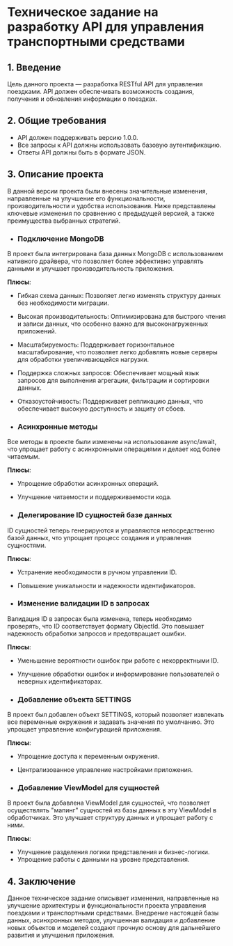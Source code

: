 # Техническое задание на разработку API для управления транспортными средствами

## 1. Введение

Цель данного проекта — разработка RESTful API для управления поездками. API должен обеспечивать возможность создания,
получения и обновления информации о поездках.

## 2. Общие требования

- API должен поддерживать версию 1.0.0.
- Все запросы к API должны использовать базовую аутентификацию.
- Ответы API должны быть в формате JSON.

## 3. Описание проекта

В данной версии проекта были внесены значительные изменения, направленные на улучшение его функциональности,
производительности и удобства использования. Ниже представлены ключевые изменения по сравнению с предыдущей версией, а
также преимущества выбранных стратегий.

- ### Подключение MongoDB

В проект была интегрирована база данных MongoDB с использованием нативного драйвера, что позволяет более
эффективно управлять данными и улучшает производительность приложения.

**Плюсы**:

- Гибкая схема данных: Позволяет легко изменять структуру данных без необходимости миграции.
- Высокая производительность: Оптимизирована для быстрого чтения и записи данных, что особенно важно для
  высоконагруженных приложений.
- Масштабируемость: Поддерживает горизонтальное масштабирование, что позволяет легко добавлять новые серверы для
  обработки увеличивающейся нагрузки.
- Поддержка сложных запросов: Обеспечивает мощный язык запросов для выполнения агрегации, фильтрации и сортировки
  данных.
- Отказоустойчивость: Поддерживает репликацию данных, что обеспечивает высокую доступность и защиту от сбоев.

- ### Асинхронные методы

Все методы в проекте были изменены на использование async/await, что упрощает работу с асинхронными операциями и делает
код более читаемым.

**Плюсы**:

- Упрощение обработки асинхронных операций.
- Улучшение читаемости и поддерживаемости кода.

- ### Делегирование ID сущностей базе данных

ID сущностей теперь генерируются и управляются непосредственно базой данных, что упрощает процесс создания и управления
сущностями.

**Плюсы**:

- Устранение необходимости в ручном управлении ID.
- Повышение уникальности и надежности идентификаторов.

- ### Изменение валидации ID в запросах

Валидация ID в запросах была изменена, теперь необходимо проверять, что ID соответствует формату ObjectId. Это повышает
надежность обработки запросов и предотвращает ошибки.

**Плюсы**:

- Уменьшение вероятности ошибок при работе с некорректными ID.
- Улучшение обработки ошибок и информирование пользователей о неверных идентификаторах.

- ### Добавление объекта SETTINGS

В проект был добавлен объект SETTINGS, который позволяет извлекать все переменные окружения и задавать значения по
умолчанию. Это упрощает управление конфигурацией приложения.

**Плюсы**:

- Упрощение доступа к переменным окружения.
- Централизованное управление настройками приложения.

- ### Добавление ViewModel для сущностей

В проект была добавлена ViewModel для сущностей, что позволяет осуществлять "мапинг" сущностей из базы данных в эту
ViewModel в обработчиках. Это улучшает структуру данных и упрощает работу с ними.

**Плюсы**:

- Улучшение разделения логики представления и бизнес-логики.
- Упрощение работы с данными на уровне представления.

## 4. Заключение

Данное техническое задание описывает изменения, направленные на улучшение архитектуры и функциональности проекта
управления поездками и транспортными средствами. Внедрение настоящей базы данных, асинхронных методов, улучшенная
валидация и добавление новых объектов и моделей создают прочную основу для дальнейшего развития и улучшения приложения.